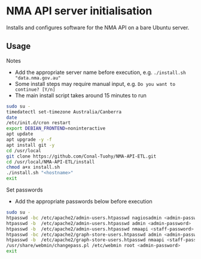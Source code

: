 # NMA API server initialisation

Installs and configures software for the NMA API on a bare Ubuntu server.  

## Usage

Notes
* Add the appropriate server name before execution, e.g. `./install.sh "data.nma.gov.au"` 
* Some install steps may require manual input, e.g. `Do you want to continue? [Y/n]`
* The main install script takes around 15 minutes to run

```sh
sudo su -
timedatectl set-timezone Australia/Canberra
date
/etc/init.d/cron restart
export DEBIAN_FRONTEND=noninteractive
apt update
apt upgrade -y -f
apt install git -y
cd /usr/local
git clone https://github.com/Conal-Tuohy/NMA-API-ETL.git
cd /usr/local/NMA-API-ETL/install
chmod a+x install.sh
./install.sh "<hostname>"
exit
```

Set passwords
* Add the appropriate passwords below before execution

```sh
sudo su -
htpasswd -bc /etc/apache2/admin-users.htpasswd nagiosadmin <admin-password>
htpasswd -b  /etc/apache2/admin-users.htpasswd admin <admin-password>
htpasswd -b  /etc/apache2/admin-users.htpasswd nmaapi <staff-password>
htpasswd -bc /etc/apache2/graph-store-users.htpasswd admin <admin-password>
htpasswd -b  /etc/apache2/graph-store-users.htpasswd nmaapi <staff-password>
/usr/share/webmin/changepass.pl /etc/webmin root <admin-password>
exit
```

